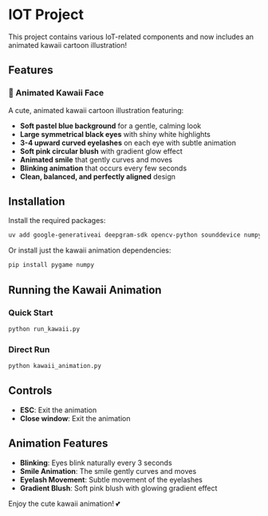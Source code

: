 # IOT Project

This project contains various IoT-related components and now includes an animated kawaii cartoon illustration!

## Features

### 🎀 Animated Kawaii Face
A cute, animated kawaii cartoon illustration featuring:
- **Soft pastel blue background** for a gentle, calming look
- **Large symmetrical black eyes** with shiny white highlights
- **3-4 upward curved eyelashes** on each eye with subtle animation
- **Soft pink circular blush** with gradient glow effect
- **Animated smile** that gently curves and moves
- **Blinking animation** that occurs every few seconds
- **Clean, balanced, and perfectly aligned** design

## Installation

Install the required packages:

```bash
uv add google-generativeai deepgram-sdk opencv-python sounddevice numpy gtts pyttsx3 pygame
```

Or install just the kawaii animation dependencies:

```bash
pip install pygame numpy
```

## Running the Kawaii Animation

### Quick Start
```bash
python run_kawaii.py
```

### Direct Run
```bash
python kawaii_animation.py
```

## Controls
- **ESC**: Exit the animation
- **Close window**: Exit the animation

## Animation Features
- **Blinking**: Eyes blink naturally every 3 seconds
- **Smile Animation**: The smile gently curves and moves
- **Eyelash Movement**: Subtle movement of the eyelashes
- **Gradient Blush**: Soft pink blush with glowing gradient effect

Enjoy the cute kawaii animation! 💕